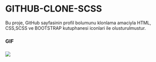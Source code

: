 # GITHUB-CLONE-SCSS

Bu proje, GitHub sayfasinin profil bolumunu klonlama amaciyla HTML, CSS,SCSS ve BOOTSTRAP kutuphanesi iconlari ile olusturulmustur.

<h3>GIF<h3>

![](github.gif)
